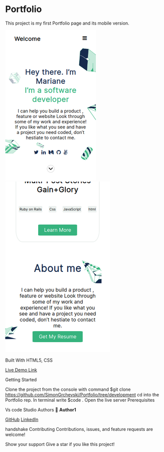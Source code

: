 # Portfolio

This project is my first Portfolio page and its mobile version.

![Screenshot](./ScreenShot1.png)\
![Screenshot](./ScreenShot2.png)

Built With HTML5, CSS

[Live Demo Link]( https://simongrchevski.github.io/Portfolio/ )

Getting Started

Clone the project from the console with command $git clone https://github.com/SimonGrchevski/Portfolio/tree/development
cd into the Portfolio rep.
In terminal write $code .
Open the live server
Prerequisites

Vs code Studio
Authors
:bust_in_silhouette: **Author1**

[GitHub]( https://github.com/SimonGrchevski )
[LinkedIn]( https://www.linkedin.com/in/simon-grchevski-682935209/ )

handshake Contributing Contributions, issues, and feature requests are welcome!

Show your support Give a star if you like this project!
